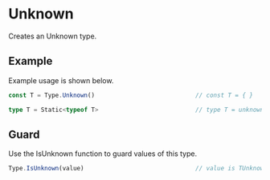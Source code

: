 # Unknown

Creates an Unknown type.

## Example

Example usage is shown below.

```typescript
const T = Type.Unknown()                            // const T = { }

type T = Static<typeof T>                           // type T = unknown
```

## Guard

Use the IsUnknown function to guard values of this type.

```typescript
Type.IsUnknown(value)                               // value is TUnknown
```